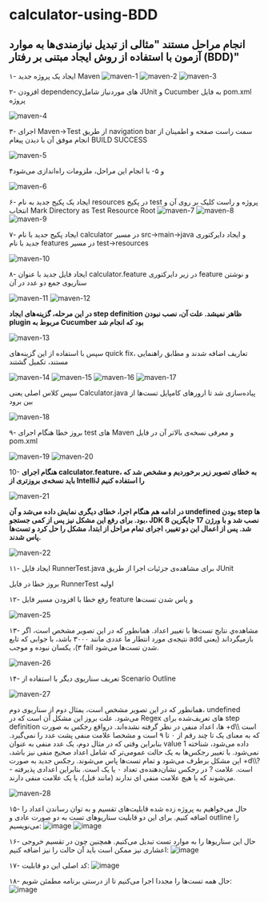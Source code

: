 # calculator-using-BDD

## انجام مراحل مستند **"مثالی از تبدیل نیازمندی‌ها به موارد آزمون با استفاده از روش ایجاد مبتنی بر رفتار (BDD)"**
۱- ایجاد یک پروژه جدید Maven
![maven-1](https://github.com/MahtaFetrat/calculator-using-BDD/assets/62302965/ab1fd796-8f90-472d-91f8-ade121b1854d)
![maven-2](https://github.com/MahtaFetrat/calculator-using-BDD/assets/62302965/300aba75-c85a-4f0d-a2af-794c4faf2efb)
![maven-3](https://github.com/MahtaFetrat/calculator-using-BDD/assets/62302965/4009b7e7-67bb-45f6-861c-907b3bccdc59)

۲- افزودن dependencyهای موردنیاز شامل JUnit و Cucumber به فایل pom.xml پروژه

![maven-4](https://github.com/MahtaFetrat/calculator-using-BDD/assets/62302965/cf7e6076-6a0a-4cab-90d2-9e408f40c9e5)

۳- اجرای Maven->Test از طریق navigation bar سمت راست صفحه و اطمینان از انجام موفق آن با دیدن پیغام BUILD SUCCESS

![maven-5](https://github.com/MahtaFetrat/calculator-using-BDD/assets/62302965/6425f115-bbbf-44e6-9b4e-0065edeaab4f)

۴و ۵- با انجام این مراحل، ملزومات راه‌اندازی می‌شود

![maven-6](https://github.com/MahtaFetrat/calculator-using-BDD/assets/62302965/a0c228cb-12e6-44eb-ace3-0307f989c72b)

۶- ایجاد یک پکیج جدید به نام resources در پکیج test پروژه و راست کلیک بر روی آن و انتخاب Mark Directory as Test Resource Root
![maven-7](https://github.com/MahtaFetrat/calculator-using-BDD/assets/62302965/1cf77b7e-a360-499c-a269-70c952db6885)
![maven-8](https://github.com/MahtaFetrat/calculator-using-BDD/assets/62302965/dc60c0c4-80a4-4f54-8edc-66b87d96f1b3)
![maven-9](https://github.com/MahtaFetrat/calculator-using-BDD/assets/62302965/7d43f12f-925d-4e83-b351-d93e81e5373c)

۷- ایجاد پکیج جدید با نام calculator در مسیر src->main->java و ایجاد دایرکتوری جدید با نام features در مسیر test->resources

![maven-10](https://github.com/MahtaFetrat/calculator-using-BDD/assets/62302965/9fb4a407-779a-482b-9c1a-f7616b777d2f)

۸- ایجاد فایل جدید با عنوان calculator.feature در زیر دایرکتوری feature و نوشتن سناریوی جمع دو عدد در آن

![maven-11](https://github.com/MahtaFetrat/calculator-using-BDD/assets/62302965/4ef3a40f-9e0d-4424-a725-43037892304a)
![maven-12](https://github.com/MahtaFetrat/calculator-using-BDD/assets/62302965/276c700f-5896-4040-be2f-7c1f2246d92f)

**در این مرحله، گزینه‌های ایجاد step definition ظاهر نمیشد. علت آن، نصب نبودن plugin مربوط به Cucumber بود که انجام شد**

![maven-13](https://github.com/MahtaFetrat/calculator-using-BDD/assets/62302965/fc35d0cd-4ff9-42fd-a4a1-fdbc105decbd)

سپس با استفاده از این گزینه‌های quick fix، تعاریف اضافه شدند و مطابق راهنمایی مستند، تکمیل گشتند

![maven-14](https://github.com/MahtaFetrat/calculator-using-BDD/assets/62302965/4cedf918-b7d0-457f-931e-e8f55875680c)
![maven-15](https://github.com/MahtaFetrat/calculator-using-BDD/assets/62302965/7745d411-aa22-4172-92e2-1be419f7b6e8)
![maven-16](https://github.com/MahtaFetrat/calculator-using-BDD/assets/62302965/4b1430ef-ff94-4ebf-8e3a-fb82e1fdc459)
![maven-17](https://github.com/MahtaFetrat/calculator-using-BDD/assets/62302965/686f401c-fc51-435f-ab8d-cbde23cc55a9)

سپس کلاس اصلی یعنی Calculator.java پیاده‌سازی شد تا ارورهای کامپایل تست‌ها از بین برود

![maven-18](https://github.com/MahtaFetrat/calculator-using-BDD/assets/62302965/e64f09de-7b87-42e1-9873-c6c8192a8084)

۹- بروز خطا هنگام اجرای test های Maven و معرفی نسخه‌ی بالاتر آن در فایل pom.xml

![maven-19](https://github.com/MahtaFetrat/calculator-using-BDD/assets/62302965/9a23462e-dec9-4193-bb08-f603fe5c6fa4)
![maven-20](https://github.com/MahtaFetrat/calculator-using-BDD/assets/62302965/551f77c1-a692-46f4-a7aa-17f742af4182)

10- **هنگام اجرای calculator.feature، به خطای تصویر زیر برخوردیم و مشخص شد که باید نسخه‌ی بروزتری از IntelliJ را استفاده کنیم**

![maven-21](https://github.com/MahtaFetrat/calculator-using-BDD/assets/62302965/c4a63418-6a69-442a-ba68-2e9399ee5011)

**در ادامه هم هنگام اجرا، خطای دیگری نمایش داده می‌شد و آن undefined بودن step ها بود. برای رفع این مشکل نیز پس از کمی جستجو، JDK 8 نصب شد و با ورژن 17 جایگزین شد. پس از اعمال این دو تغییر، اجرای تمام مراحل از ابتدا، مشکل را حل کرد و تست‌ها پاس شدند.**

![maven-22](https://github.com/MahtaFetrat/calculator-using-BDD/assets/62302965/20e35989-a619-4ea2-849c-3f33f2d1b4f0)


۱۱- ایجاد فایل RunnerTest.java برای مشاهده‌ی جزئیات اجرا از طریق JUnit


بروز خطا در فایل RunnerTest اولیه


۱۲- رفع خطا با افزودن مسیر فایل feature و پاس شدن تست‌ها

![maven-25](https://github.com/MahtaFetrat/calculator-using-BDD/assets/62302965/4a7a09be-8e89-4968-9296-44baa93ebdc9)

۱۳- مشاهده‌ي نتایج تست‌ها با تغییر اعداد. همانطور که در این تصویر مشخص است، اگر نتیجه‌ی مورد انتطار ما عددی مانند ۳۰۰۰ باشد، با جوابی که تابع add بازمیگرداند (یعنی ۳)، یکسان نبوده و موجب fail شدن تست‌ها می‌شود.

![maven-26](https://github.com/MahtaFetrat/calculator-using-BDD/assets/62302965/afed1e70-f023-4dca-b690-d75418ae59e2)

۱۴- تعریف سناریوی دیگر با استفاده از Scenario Outline

![maven-27](https://github.com/MahtaFetrat/calculator-using-BDD/assets/62302965/54e5f754-4583-41ce-ac6e-c9604b0b8e1f)

همانطور که در این تصویر مشخص است، یمثال دوم از سناریوی دوم، undefined می‌شود. علت بروز این مشکل آن است که در Regex های تعریف‌شده برای step definition ها، اعداد منفی در نظر گرفته نشده‌اند. درواقع رجکس به صورت +d\\\\ است که به معنای یک تا چند رقم از ۰ تا ۹ است و مشخصا علامت منفی پشت عدد را نمی‌گیرد. بنابراین وقتی که در مثال دوم، یک عدد منفی به عنوان value 1 داده می‌شود، شناخته نمی‌شود. با تغییر رجکس‌ها به یک حالت عمومی‌تر که شامل اعداد صحیح منفی نیز باشد، این مشکل برطرف می‌شود و تمام تست‌ها پاس می‌شوند. رجکس جدید به صورت +d\\\\?- است. علامت ? در رجکس نشان‌دهنده‌ی تعداد ۰ یا یک است. بنابراین اعدادی پذیرفته می‌شوند که یا هیچ علامت منفی ای ندارند (مانند قبل)، یا یک علامت منفی دارند.

![maven-28](https://github.com/MahtaFetrat/calculator-using-BDD/assets/62302965/7de356f1-9ae3-484a-aa8d-e0eafa021c73)

۱۵- حال می‌خواهیم به پروژه زده شده قابلیت‌های تقسیم و به توان رساندن اعداد را اضافه کنیم. برای این دو قابلیت سناریو‌های تست به دو صورت عادی و outline را می‌نویسیم:
![image](https://github.com/MahtaFetrat/calculator-using-BDD/assets/24840082/e40edb67-7a0a-4eae-9181-cb85d04a50f2)
![image](https://github.com/MahtaFetrat/calculator-using-BDD/assets/24840082/9e065187-dbd9-45b0-a4ad-7d8de829bac9)

۱۶- حال این سناریوها را به موارد تست تبدیل می‌کنیم. همچنین چون در تقسیم خروجی اعشاری نیز ممکن است باید آن حالت را نیز اضافه کنیم:
![image](https://github.com/MahtaFetrat/calculator-using-BDD/assets/24840082/b9b95b3e-dc10-4a8f-9da2-9183f3392c7a)

۱۷- کد اصلی این دو قابلیت:
![image](https://github.com/MahtaFetrat/calculator-using-BDD/assets/24840082/87ce3065-8f50-446e-8b42-d894e306d0b3)

۱۸- حال همه تست‌ها را مجددا اجرا می‌کنیم تا از درستی برنامه مطمئن شویم:
![image](https://github.com/MahtaFetrat/calculator-using-BDD/assets/24840082/83770a40-26a9-4078-b01a-2664c7e588fa)
